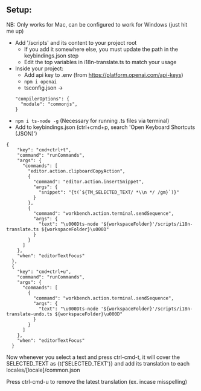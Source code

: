 ## Setup:
NB: Only works for Mac, can be configured to work for Windows (just hit me up)
* Add '/scripts' and its content to your project root 
  * If you add it somewhere else, you must update the path in the keybindings.json step
  * Edit the top variables in i18n-translate.ts to match your usage
* Inside your project:
  * Add api key to .env (from https://platform.openai.com/api-keys)
  * ```npm i openai```
  * tsconfig.json -> 
  ```
  "compilerOptions": {
    "module": "commonjs",
  }
  ``````
* ```npm i ts-node -g``` (Necessary for running .ts files via terminal)
* Add to keybindings.json (ctrl+cmd+p, search 'Open Keyboard Shortcuts (JSON)')
```
{
    "key": "cmd+ctrl+t",
    "command": "runCommands",
    "args": {
      "commands": [
        "editor.action.clipboardCopyAction",
        {
          "command": "editor.action.insertSnippet",
          "args": {
            "snippet": "{t(`${TM_SELECTED_TEXT/ *\\n */ /gm}`)}"
          }
        },
        {
          "command": "workbench.action.terminal.sendSequence",
          "args": {
            "text": "\u000Dts-node '${workspaceFolder}'/scripts/i18n-translate.ts ${workspaceFolder}\u000D"
          }
        }
      ]
    },
    "when": "editorTextFocus"
  },
  {
    "key": "cmd+ctrl+u",
    "command": "runCommands",
    "args": {
      "commands": [
        {
          "command": "workbench.action.terminal.sendSequence",
          "args": {
            "text": "\u000Dts-node '${workspaceFolder}'/scripts/i18n-translate-undo.ts ${workspaceFolder}\u000D"
          }
        }
      ]
    },
    "when": "editorTextFocus"
  }
  ```

  Now whenever you select a text and press ctrl-cmd-t, it will cover the SELECTED_TEXT as {t('SELECTED_TEXT')} and add its translation to each locales/[locale]/common.json 

  Press ctrl-cmd-u to remove the latest translation (ex. incase misspelling)

